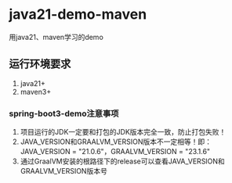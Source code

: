 # java21-demo-maven
用java21、maven学习的demo

## 运行环境要求
1. java21+
2. maven3+

### spring-boot3-demo注意事项
1. 项目运行的JDK一定要和打包的JDK版本完全一致，防止打包失败！
2. JAVA_VERSION和GRAALVM_VERSION版本不一定相等！即：JAVA_VERSION = "21.0.6"，GRAALVM_VERSION = "23.1.6"
3. 通过GraalVM安装的根路径下的release可以查看JAVA_VERSION和GRAALVM_VERSION版本号